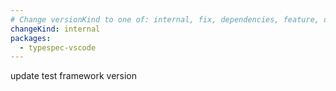 ```yaml
---
# Change versionKind to one of: internal, fix, dependencies, feature, deprecation, breaking
changeKind: internal
packages:
  - typespec-vscode
---
```


update test framework version
